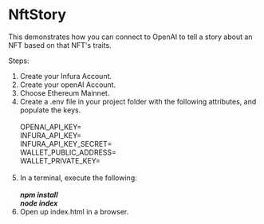 # NftStory
This demonstrates how you can connect to OpenAI to tell a story about an NFT based on that NFT's traits.

Steps:
1. Create your Infura Account.
2. Create your openAI Account.
3. Choose Ethereum Mainnet.
4. Create a .env file in your project folder with the following attributes, and populate the keys.<br><br>
      OPENAI_API_KEY=**<your key here>**<br>
      INFURA_API_KEY=**<your key here>**<br>
      INFURA_API_KEY_SECRET=**<your key here>**<br>
      WALLET_PUBLIC_ADDRESS=**<your address here>**<br>
      WALLET_PRIVATE_KEY=**<your key here>**<br><br>
5. In a terminal, execute the following:<br><br>
***npm install***<br>
***node index***<br>
6. Open up index.html in a browser.
